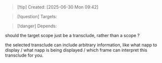 
>[!tip] Created: [2025-06-30 Mon 09:42]

>[!question] Targets: 

>[!danger] Depends: 

should the target scope just be a transclude, rather than a scope ?

the selected transclude can include arbitrary information, like what napp to display / what napp is being displayed / which frame can interpret this transclude for you.